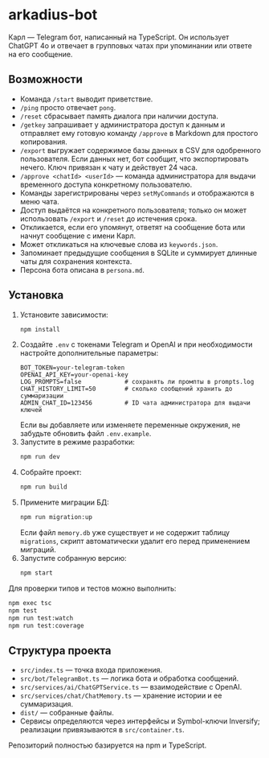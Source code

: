 # arkadius-bot

Карл — Telegram бот, написанный на TypeScript. Он использует ChatGPT 4o и отвечает в групповых чатах при упоминании или ответе на его сообщение.

## Возможности

- Команда `/start` выводит приветствие.
- `/ping` просто отвечает `pong`.
- `/reset` сбрасывает память диалога при наличии доступа.
- `/getkey` запрашивает у администратора доступ к данным и отправляет ему готовую команду `/approve` в Markdown для простого копирования.
- `/export` выгружает содержимое базы данных в CSV для одобренного пользователя. Если данных нет, бот сообщит, что экспортировать нечего. Ключ привязан к чату и действует 24 часа.
- `/approve <chatId> <userId>` — команда администратора для выдачи временного доступа конкретному пользователю.
- Команды зарегистрированы через `setMyCommands` и отображаются в меню чата.
- Доступ выдаётся на конкретного пользователя; только он может использовать `/export` и `/reset` до истечения срока.
- Откликается, если его упомянут, ответят на сообщение бота или начнут сообщение с имени Карл.
- Может откликаться на ключевые слова из `keywords.json`.
- Запоминает предыдущие сообщения в SQLite и суммирует длинные чаты для сохранения контекста.
- Персона бота описана в `persona.md`.

## Установка

1. Установите зависимости:
   ```bash
   npm install
   ```
2. Создайте `.env` с токенами Telegram и OpenAI и при необходимости настройте дополнительные параметры:
   ```
   BOT_TOKEN=your-telegram-token
   OPENAI_API_KEY=your-openai-key
   LOG_PROMPTS=false            # сохранять ли промпты в prompts.log
   CHAT_HISTORY_LIMIT=50        # сколько сообщений хранить до суммаризации
   ADMIN_CHAT_ID=123456         # ID чата администратора для выдачи ключей
   ```
   Если вы добавляете или изменяете переменные окружения, не забудьте обновить файл `.env.example`.
3. Запустите в режиме разработки:
   ```bash
   npm run dev
   ```
4. Собрайте проект:
   ```bash
   npm run build
   ```
5. Примените миграции БД:
   ```bash
   npm run migration:up
   ```
   Если файл `memory.db` уже существует и не содержит таблицу `migrations`,
   скрипт автоматически удалит его перед применением миграций.
6. Запустите собранную версию:
   ```bash
   npm start
   ```

Для проверки типов и тестов можно выполнить:

```bash
npm exec tsc
npm test
npm run test:watch
npm run test:coverage
```

## Структура проекта

- `src/index.ts` — точка входа приложения.
- `src/bot/TelegramBot.ts` — логика бота и обработка сообщений.
- `src/services/ai/ChatGPTService.ts` — взаимодействие c OpenAI.
- `src/services/chat/ChatMemory.ts` — хранение истории и ее суммаризация.
- `dist/` — собранные файлы.
- Сервисы определяются через интерфейсы и Symbol-ключи Inversify; реализации
  привязываются в `src/container.ts`.

Репозиторий полностью базируется на npm и TypeScript.
